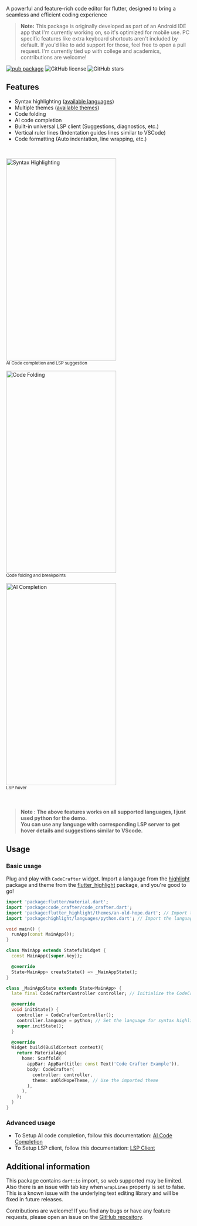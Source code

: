 A powerful and feature-rich code editor for flutter, designed to bring a seamless and efficient coding experience 


> **Note:** This package is originally developed as part of an Android IDE app that I'm currently working on, so it's optimized for mobile use. PC specific features like extra keyboard shortcuts aren't included by default. If you'd like to add support for those, feel free to open a pull request. I'm currently tied up with college and academics, contributions are welcome!

[![pub package](https://img.shields.io/pub/v/flutter_code_crafter.svg?cacheSeconds=60)](https://pub.dev/packages/flutter_code_crafter)
![GitHub license](https://img.shields.io/github/license/heckmon/flutter_code_crafter.svg)
![GitHub stars](https://img.shields.io/github/stars/heckmon/flutter_code_crafter.svg?style=social&label=Star&cacheSeconds=60)

## Features

- Syntax highlighting ([available languages](https://github.com/git-touch/highlight.dart/tree/master/highlight/lib/languages))
- Multiple themes ([available themes](https://github.com/git-touch/highlight.dart/tree/master/flutter_highlight/lib/themes))
- Code folding
- AI code completion
- Built-in universal LSP client (Suggestions, diagnostics, etc.)
- Vertical ruler lines (Indentation guides lines similar to VSCode)
- Code formatting (Auto indentation, line   wrapping, etc.)
<br>

<p align="left">
  <img src="https://files.catbox.moe/wfny7c.gif" alt="Syntax Highlighting" width="300" height="550"><br>
  <sub>AI Code completion and LSP suggestion</sub>
</p>

<p align="left">
  <img src="https://files.catbox.moe/k8sfly.gif" alt="Code Folding" width="300" height="550"><br>
  <sub>Code folding and breakpoints</sub>
</p>

<p align="left">
  <img src="https://files.catbox.moe/kbpa95.gif" alt="AI Completion" width="300" height="550"><br>
  <sub>LSP hover</sub>
</p>

<br>

> #### Note : The above features works on all supported languages, I just used python for the demo.<br> You can use any language with corresponding LSP server to get hover details and suggestions similar to VScode.

## Usage

### Basic usage
Plug and play with `CodeCrafter` widget. Import a langauge from the [highlight](https://pub.dev/packages/highlight) package and theme from the [flutter_highlight](https://pub.dev/packages/flutter_highlight) package, and you're good to go!

```dart
import 'package:flutter/material.dart';
import 'package:code_crafter/code_crafter.dart';
import 'package:flutter_highlight/themes/an-old-hope.dart'; // Import the theme you want to use
import 'package:highlight/languages/python.dart'; // Import the language you want to use

void main() {
  runApp(const MainApp());
}

class MainApp extends StatefulWidget {
  const MainApp({super.key});

  @override
  State<MainApp> createState() => _MainAppState();
}

class _MainAppState extends State<MainApp> {
  late final CodeCrafterController controller; // Initialize the CodeCrafterController

  @override
  void initState() {
    controller = CodeCrafterController();
    controller.language = python; // Set the language for syntax highlighting
    super.initState();
  }

  @override
  Widget build(BuildContext context){
    return MaterialApp(
      home: Scaffold(
        appBar: AppBar(title: const Text('Code Crafter Example')),
        body: CodeCrafter(
          controller: controller,
          theme: anOldHopeTheme, // Use the imported theme
        ),
      ),
    );
  }
}

```
### Advanced usage
 - To Setup AI code completion, follow this documentation: [AI Code Completion](https://github.com/heckmon/flutter_code_crafter/blob/main/docs/AICompletion.md)
 - To Setup LSP client, follow this documentation: [LSP Client](https://github.com/heckmon/flutter_code_crafter/blob/main/docs/LSPClient.md)


## Additional information

This package contains `dart:io` import, so web supported may be limited. Also there is an issue with tab key when `wrapLines` property is set to false. This is a known issue with the underlying text editing library and will be fixed in future releases.

Contributions are welcome! If you find any bugs or have any feature requests, please open an issue on the [GitHub repository](https://github.com/heckmon/fluter_code_crafter).
